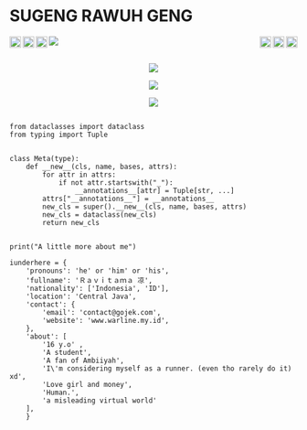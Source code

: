 <h1 "align=center">SUGENG RAWUH GENG</h1>

<img src="https://telegra.ph/file/ecd88f989fe4faea50b13.png">

<a href="https://www.youtube.com/runggawe">
  <img align="right" alt="Yutubku" width="20px" src="https://cdn.jsdelivr.net/npm/simple-icons@v3/icons/youtube.svg" />
</a>
<a href="https://pinterest.com/runggawe">
  <img align="right" alt="Pinterestku" width="20px" src="https://cdn.jsdelivr.net/npm/simple-icons@v3/icons/pinterest.svg" />
</a>
<a href="https://t.me/iunderhere">
  <img align="left" alt="Telegramku" width="20px" src="https://cdn.jsdelivr.net/npm/simple-icons@v3/icons/telegram.svg" />
</a>
<a href="https://twitter.com/runggawe">
  <img align="left" alt="Twitterku" width="20px" src="https://cdn.jsdelivr.net/npm/simple-icons@v3/icons/twitter.svg" />
</a>
<a href="https://www.instagram.com/runggawe">
  <img align="left" alt="Instagramku" width="20px" src="https://cdn.jsdelivr.net/npm/simple-icons@v3/icons/instagram.svg" />
</a>
<a href="https://www.facebook.com/runggawe">
  <img align="right" alt="Facebooku" width="20px" src="https://cdn.jsdelivr.net/npm/simple-icons@v3/icons/facebook.svg" />
</a>
<br>
<br><p align="center"><a href="https://github.com/iunderhere"><img src="https://img.shields.io/badge/dynamic/json?logo=github&label=GitHub+Followers&labelColor=282c34&color=181717&query=%24.data.totalSubs&url=https%3A%2F%2Fapi.spencerwoo.com%2Fsubstats%2F%3Fsource%3Dgithub%26queryKey%3Diunderhere&longCache=true"></a></p>
<p align="center"><a href="https://github.com/iunderhere"><img src="https://github-readme-stats.vercel.app/api?username=iunderhere&show_icons=true&theme=radical"></a></p>
<p align="center"><a href="https://github.com/iunderhere"><img src="https://github-readme-stats.vercel.app/api/top-langs/?username=iunderhere&theme=radical&layout=compact"></a></p>


```python3

from dataclasses import dataclass
from typing import Tuple


class Meta(type):
    def __new__(cls, name, bases, attrs):
        for attr in attrs:
            if not attr.startswith("_"):
                __annotations__[attr] = Tuple[str, ...]
        attrs["__annotations__"] = __annotations__
        new_cls = super().__new__(cls, name, bases, attrs)
        new_cls = dataclass(new_cls)
        return new_cls
        

print("A little more about me")

iunderhere = {
    'pronouns': 'he' or 'him' or 'his',
    'fullname': 'Ｒａｖｉｔａｍａ 凉',
    'nationality': ['Indonesia', 'ID'],
    'location': 'Central Java',
    'contact': {
        'email': 'contact@gojek.com',
        'website': 'www.warline.my.id',
    },
    'about': [
        '16 y.o' ,
        'A student',
        'A fan of Ambiiyah',
        'I\'m considering myself as a runner. (even tho rarely do it) xd',
        'Love girl and money',
        'Human.',
        'a misleading virtual world'
    ],
    }
```
